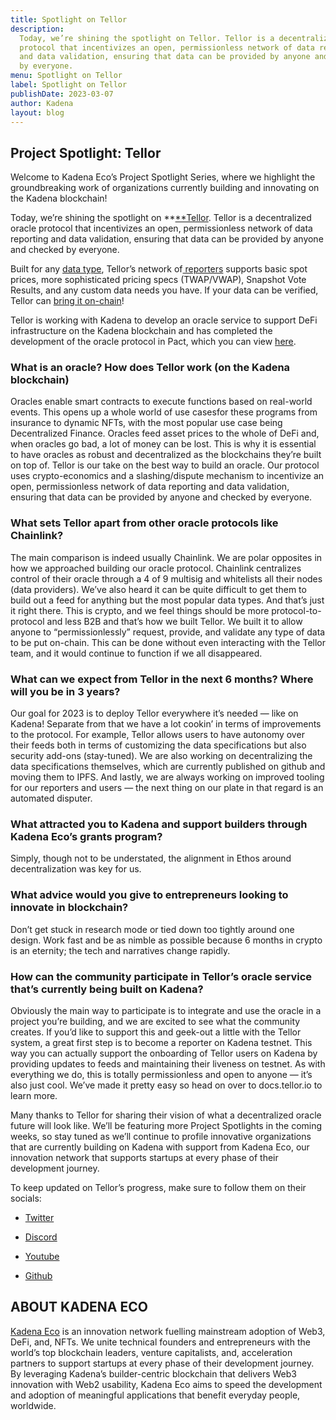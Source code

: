 ```yaml
---
title: Spotlight on Tellor
description:
  Today, we’re shining the spotlight on Tellor. Tellor is a decentralized oracle
  protocol that incentivizes an open, permissionless network of data reporting
  and data validation, ensuring that data can be provided by anyone and checked
  by everyone.
menu: Spotlight on Tellor
label: Spotlight on Tellor
publishDate: 2023-03-07
author: Kadena
layout: blog
---
```


## Project Spotlight: Tellor

Welcome to Kadena Eco’s Project Spotlight Series, where we highlight the
groundbreaking work of organizations currently building and innovating on the
Kadena blockchain!

Today, we’re shining the spotlight on **[**Tellor](https://tellor.io/). Tellor
is a decentralized oracle protocol that incentivizes an open, permissionless
network of data reporting and data validation, ensuring that data can be
provided by anyone and checked by everyone.

Built for any
[data type](https://tellor.io/blog/how-to-query-custom-data-with-tellor/),
Tellor’s network
of[ reporters](https://docs.tellor.io/tellor/reporting-data/becoming-a-reporter)
supports basic spot prices, more sophisticated pricing specs (TWAP/VWAP),
Snapshot Vote Results, and any custom data needs you have. If your data can be
verified, Tellor can [bring it on-chain](https://feed.tellor.io)!

Tellor is working with Kadena to develop an oracle service to support DeFi
infrastructure on the Kadena blockchain and has completed the development of the
oracle protocol in Pact, which you can view
[here](https://github.com/tellor-io/Tellorflex-kadena).

### What is an oracle? How does Tellor work (on the Kadena blockchain)

Oracles enable smart contracts to execute functions based on real-world events.
This opens up a whole world of use casesfor these programs from insurance to
dynamic NFTs, with the most popular use case being Decentralized Finance.
Oracles feed asset prices to the whole of DeFi and, when oracles go bad, a lot
of money can be lost. This is why it is essential to have oracles as robust and
decentralized as the blockchains they’re built on top of. Tellor is our take on
the best way to build an oracle. Our protocol uses crypto-economics and a
slashing/dispute mechanism to incentivize an open, permissionless network of
data reporting and data validation, ensuring that data can be provided by anyone
and checked by everyone.

### What sets Tellor apart from other oracle protocols like Chainlink?

The main comparison is indeed usually Chainlink. We are polar opposites in how
we approached building our oracle protocol. Chainlink centralizes control of
their oracle through a 4 of 9 multisig and whitelists all their nodes (data
providers). We’ve also heard it can be quite difficult to get them to build out
a feed for anything but the most popular data types. And that’s just it right
there. This is crypto, and we feel things should be more protocol-to-protocol
and less B2B and that’s how we built Tellor. We built it to allow anyone to
“permissionlessly” request, provide, and validate any type of data to be put
on-chain. This can be done without even interacting with the Tellor team, and it
would continue to function if we all disappeared.

### What can we expect from Tellor in the next 6 months? Where will you be in 3 years?

Our goal for 2023 is to deploy Tellor everywhere it’s needed — like on Kadena!
Separate from that we have a lot cookin’ in terms of improvements to the
protocol. For example, Tellor allows users to have autonomy over their feeds
both in terms of customizing the data specifications but also security add-ons
(stay-tuned). We are also working on decentralizing the data specifications
themselves, which are currently published on github and moving them to IPFS. And
lastly, we are always working on improved tooling for our reporters and users —
the next thing on our plate in that regard is an automated disputer.

### What attracted you to Kadena and support builders through Kadena Eco’s grants program?

Simply, though not to be understated, the alignment in Ethos around
decentralization was key for us.

### What advice would you give to entrepreneurs looking to innovate in blockchain?

Don’t get stuck in research mode or tied down too tightly around one design.
Work fast and be as nimble as possible because 6 months in crypto is an
eternity; the tech and narratives change rapidly.

### How can the community participate in Tellor’s oracle service that’s currently being built on Kadena?

Obviously the main way to participate is to integrate and use the oracle in a
project you’re building, and we are excited to see what the community creates.
If you’d like to support this and geek-out a little with the Tellor system, a
great first step is to become a reporter on Kadena testnet. This way you can
actually support the onboarding of Tellor users on Kadena by providing updates
to feeds and maintaining their liveness on testnet. As with everything we do,
this is totally permissionless and open to anyone — it’s also just cool. We’ve
made it pretty easy so head on over to docs.tellor.io to learn more.

Many thanks to Tellor for sharing their vision of what a decentralized oracle
future will look like. We’ll be featuring more Project Spotlights in the coming
weeks, so stay tuned as we’ll continue to profile innovative organizations that
are currently building on Kadena with support from Kadena Eco, our innovation
network that supports startups at every phase of their development journey.

To keep updated on Tellor’s progress, make sure to follow them on their socials:

- [Twitter](https://twitter.com/WeAreTellor)

- [Discord](https://discord.com/invite/n7drGjh)

- [Youtube](https://www.youtube.com/tellor)

- [Github](https://github.com/tellor-io)

## ABOUT KADENA ECO

[Kadena Eco](../2022/kadena-eco-grants-2022-04-21) is an innovation network
fuelling mainstream adoption of Web3, DeFi, and, NFTs. We unite technical
founders and entrepreneurs with the world’s top blockchain leaders, venture
capitalists, and, acceleration partners to support startups at every phase of
their development journey. By leveraging Kadena’s builder-centric blockchain
that delivers Web3 innovation with Web2 usability, Kadena Eco aims to speed the
development and adoption of meaningful applications that benefit everyday
people, worldwide.
